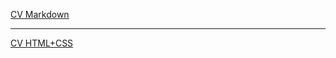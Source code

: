 [CV Markdown](https://kzhukow.github.io/rsschool-cv/cv)  
*********************************
[CV HTML+CSS](https://kzhukow.github.io/rsschool-cv/)
